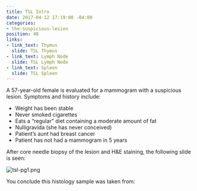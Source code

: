```yaml
---
title: TSL Intro
date: 2017-04-12 17:19:00 -04:00
categories:
- the-suspicious-lesion
position: 40
links:
- link_text: Thymus
  slide: TSL Thymus
- link_text: Lymph Node
  slide: TSL Lymph Node
- link_text: Spleen
  slide: TSL Spleen
---
```


A 57-year-old female is evaluated for a mammogram with a suspicious lesion. Symptoms and history include:

* Weight has been stable
* Never smoked cigarettes
* Eats a “regular” diet containing a moderate amount of fat
* Nulligravida (she has never conceived)
* Patient’s aunt had breast cancer
* Patient has not had a mammogram in 5 years

After core needle biopsy of the lesion and H&E staining, the following slide is seen:

![tsl-pg1.png](/uploads/tsl-pg1.png)

You conclude this histology sample was taken from: